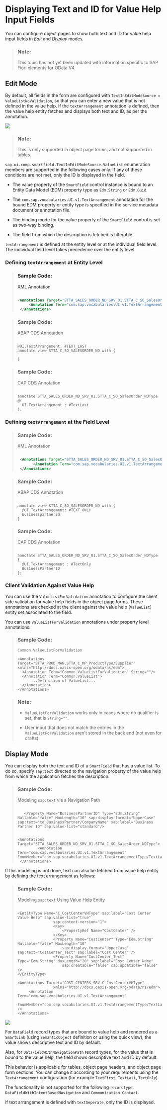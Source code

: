 <!-- loio080886d8d4af4ac6a68a476beab17da3 -->

# Displaying Text and ID for Value Help Input Fields

You can configure object pages to show both text and ID for value help input fields in *Edit* and *Display* modes.

> ### Note:  
> This topic has not yet been updated with information specific to SAP Fiori elements for OData V4.



<a name="loio080886d8d4af4ac6a68a476beab17da3__section_q2k_ytx_jnb"/>

## Edit Mode

By default, all fields in the form are configured with `TextInEditModeSource = ValueListNoValidation`, so that you can enter a new value that is not defined in the value help. If the `textArrangement` annotation is defined, then the value help entity fetches and displays both text and ID, as per the annotation.

![](images/Value_Help_Object_Page_Text_amp_ID_4aa1f0d.png)

> ### Note:  
> This is only supported in object page forms, and not supported in tables.

`sap.ui.comp.smartfield.TextInEditModeSource.ValueList` enumeration members are supported in the following cases only. If any of these conditions are not met, only the ID is displayed in the field.

-   The value property of the `SmartField` control instance is bound to an Entity Data Model \(EDM\) property type as `Edm.String` or `Edm.Guid`.

-   The `com.sap.vocabularies.UI.v1.TextArrangement` annotation for the bound EDM property or entity type is specified in the service metadata document or annotation file.

-   The binding mode for the value property of the `SmartField` control is set as two-way binding.

-   The field from which the description is fetched is filterable.


`textArrangement` is defined at the entity level or at the individual field level. The individual field level takes precedence over the entity level.



### Defining `textArrangement` at Entity Level

> ### Sample Code:  
> XML Annotation
> 
> ```xml
> 
> <Annotations Target="STTA_SALES_ORDER_ND_SRV_01.STTA_C_SO_SalesOrder_NDType">
>      <Annotation Term="com.sap.vocabularies.UI.v1.TextArrangement" EnumMember="com.sap.vocabularies.UI.v1.TextArrangementType/TextLast"/>
>  </Annotations>
> 
> ```

> ### Sample Code:  
> ABAP CDS Annotation
> 
> ```
> 
> @UI.TextArrangement: #TEXT_LAST
> annotate view STTA_C_SO_SALESORDER_ND with {
> 
> }
> ```

> ### Sample Code:  
> CAP CDS Annotation
> 
> ```
> 
> annotate STTA_SALES_ORDER_ND_SRV_01.STTA_C_SO_SalesOrder_NDType @(
>   UI.TextArrangement : #TextLast
> );
> ```



### Defining `textArrangement` at the Field Level

> ### Sample Code:  
> XML Annotation
> 
> ```xml
> 
>  <Annotations Target="STTA_SALES_ORDER_ND_SRV_01.STTA_C_SO_SalesOrder_NDType/BusinessPartnerID">
>        <Annotation Term="com.sap.vocabularies.UI.v1.TextArrangement" EnumMember="com.sap.vocabularies.UI.v1.TextArrangementType/TextOnly"/>
>  </Annotations>
> 
> ```

> ### Sample Code:  
> ABAP CDS Annotation
> 
> ```
> 
> annotate view STTA_C_SO_SALESORDER_ND with {
>   @UI.TextArrangement: #TEXT_ONLY
>   businesspartnerid;
> }
> ```

> ### Sample Code:  
> CAP CDS Annotation
> 
> ```
> 
> annotate STTA_SALES_ORDER_ND_SRV_01.STTA_C_SO_SalesOrder_NDType {
>   @UI.TextArrangement : #TextOnly
>   BusinessPartnerID
> };
> ```



### Client Validation Against Value Help

You can use the `ValueListForValidation` annotation to configure the client side validation for value help fields in the object page forms. These annotations are checked at the client against the value help \(`ValueList`\) entity set associated to the field.

You can use `ValueListForValidation` annotations under property level annotations:

> ### Sample Code:  
> `Common.ValueListForValidation`
> 
> ```
> <Annotations Target="STTA_PROD_MAN.STTA_C_MP_ProductType/Supplier" xmlns="http://docs.oasis-open.org/odata/ns/edm">
> 	<Annotation Term="Common.ValueListForValidation" String=""/>
> 	<Annotation Term="Common.ValueList">
> 		...Definition of ValueList...
> 	</Annotation>
> </Annotations>
> 
> ```

> ### Note:  
> -   `ValueListForValidation` works only in cases where no qualifier is set, that is `String=""`.
> 
> -   User input that does not match the entries in the `ValueListForValidation` aren't stored in the back end \(not even for drafts\).



<a name="loio080886d8d4af4ac6a68a476beab17da3__section_opk_d5x_jnb"/>

## Display Mode

You can display both the text and ID of a `SmartField` that has a value list. To do so, specify `sap:text` directed to the navigation property of the value help from which the application fetches the description.

> ### Sample Code:  
> Modeling `sap:text` via a Navigation Path
> 
> ```
> 
>    <Property Name="BusinessPartnerID" Type="Edm.String" Nullable="false" MaxLength="10" sap:display-format="UpperCase" sap:text="to_BusinessPartner/CompanyName" sap:label="Business Partner ID" sap:value-list="standard"/>
> 
> 
> <Annotations Target="STTA_SALES_ORDER_ND_SRV_01.STTA_C_SO_SalesOrder_NDType">
>          <Annotation Term="com.sap.vocabularies.UI.v1.TextArrangement" EnumMember="com.sap.vocabularies.UI.v1.TextArrangementType/TextLast"/> 
>  </Annotations>
> 
> ```

If this modeling is not done, text can also be fetched from value help entity by defining the text arrangement as follows:

> ### Sample Code:  
> Modeling `sap:text` Using Value Help Entity
> 
> ```
> 
> <EntityType Name="C_CostCenterVHType" sap:label="Cost Center Value Help" sap:value-list="true"
>                 sap:content-version="1">
>                 <Key>
>                     <PropertyRef Name="CostCenter" />
>                 </Key>
>                 <Property Name="CostCenter" Type="Edm.String" Nullable="false" MaxLength="10"
>                     sap:display-format="UpperCase" sap:text="CostCenter_Text" sap:label="Cost Center" />
>                 <Property Name="CostCenter_Text" Type="Edm.String" MaxLength="20" sap:label="Cost Center Name"
>                     sap:creatable="false" sap:updatable="false" />
> </EntityType>
> 
> <Annotations Target="COST_CENTERS_SRV.C_CostCenterVHType"
>                 xmlns="http://docs.oasis-open.org/odata/ns/edm">
>      <Annotation Term="com.sap.vocabularies.UI.v1.TextArrangement"
>                     EnumMember="com.sap.vocabularies.UI.v1.TextArrangementType/TextLast" />
> </Annotations>
> 
> ```

![](images/Object_Page_Value_Help_Text_amp_ID_Display_c9ae198.png)

For `DataField` record types that are bound to value help and rendered as a `SmartLink` \(using `SemanticObject` definition or using the quick view\), the value shows descriptive text and ID by default.

Also, for `DataFieldWithNavigationPath` record types, for the value that is bound to the value help, the field shows descriptive text and ID by default.

This behavior is applicable for tables, object page headers, and object page form sections. You can change it according to your requirements using the `TextArrangement` configuration \(for example `TextFirst`, `TextLast`, `TextOnly`\).

The functionality is not supported for the following `recordtype`: `DataFieldWithIntentBasedNavigation` and `Communication.Contact`.

If text arrangement is defined with `textSeperate`, only the ID is displayed.

